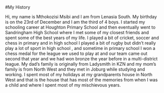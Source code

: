 #My History

Hi, my name is Mthokozisi Msibi and I am from Lenasia South. My birthday is on the 23rd of December and I am the third of 4 boys. I started my schooling career at Houghton Primary School and then eventually went to Sandringham High School where I met some of my closest friends and spent some of the best years of my life. I played a bit of cricket, soccer and chess in primary and in high school I played a bit of rugby but didn’t really play a lot of sport in high school , and sometime in primary school I won a chess medal for the league we used to play at and our team came out second that year and we had won bronze the year before in a multi-district league. My dad’s family is originally from Ladysmith in KZN and my mom’s family is from North West and they met in Joburg while studying and working. I spent most of my holidays at my grandparents house in North West and that is the house that has most of the memories from when I was a child and where I spent most of my mischievous years.
